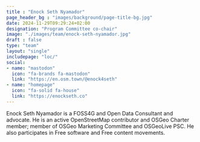 ```yaml
---
title : "Enock Seth Nyamador"
page_header_bg : "images/background/page-title-bg.jpg"
date: 2024-11-29T09:29:24+02:00
designation: "Program Committee co-chair"
image: "./images/team/enock-seth-nyamador.jpg"
draft : false
type: "team"
layout: "single"
includepage: "loc/"
social:
- name: "mastodon"
  icon: "fa-brands fa-mastodon"
  link: "https://en.osm.town/@enock4seth"
- name: "homepage"
  icon: "fa-solid fa-house"
  link: "https://enockseth.co"
---
```


Enock Seth Nyamador is a FOSS4G and Open Data Consultant and advocate.
He is an active OpenStreetMap contributor and OSGeo Charter member; member of
OSGeo Marketing Committee and OSGeoLive PSC. He also participates in Free
software and Free content movements.
